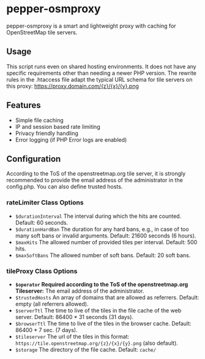 # pepper-osmproxy
pepper-osmproxy is a smart and lightweight proxy with caching for OpenStreetMap tile servers.

## Usage
This script runs even on shared hosting environments. It does not have any specific requirements other than needing a newer PHP version. The rewrite rules in the .htaccess file adapt the typical URL schema for tile servers on this proxy: https://proxy.domain.com/{z}/{x}/{y}.png

## Features
- Simple file caching
- IP and session based rate limiting
- Privacy friendly handling
- Error logging (if PHP Error logs are enabled)

## Configuration

According to the ToS of the openstreetmap.org tile server, it is strongly recommended to provide the email address of the administrator in the config.php. You can also define trusted hosts.

### rateLimiter Class Options
- `$durationInterval` The interval during which the hits are counted. Default: 60 seconds.
- `$durationHardBan` The duration for any hard bans, e.g., in case of too many soft bans or invalid arguments. Default: 21600 seconds (6 hours).
- `$maxHits` The allowed number of provided tiles per interval. Default: 500 hits.
- `$maxSoftBans` The allowed number of soft bans. Default: 20 soft bans.

### tileProxy Class Options
- **`$operator` Required according to the ToS of the openstreetmap.org Tileserver:** The email address of the administrator.
- `$trustedHosts` An array of domains that are allowed as referrers. Default: empty (all referrers allowed).
- `$serverTtl` The time to live of the tiles in the file cache of the web server. Default: 86400 * 31 seconds (31 days).
- `$browserTtl` The time to live of the tiles in the browser cache. Default: 86400 * 7 sec. (7 days).
- `$tileserver` The url of the tiles in this format: `https://tile.openstreetmap.org/{z}/{x}/{y}.png` (also default).
- `$storage` The directory of the file cache. Default: `cache/`
